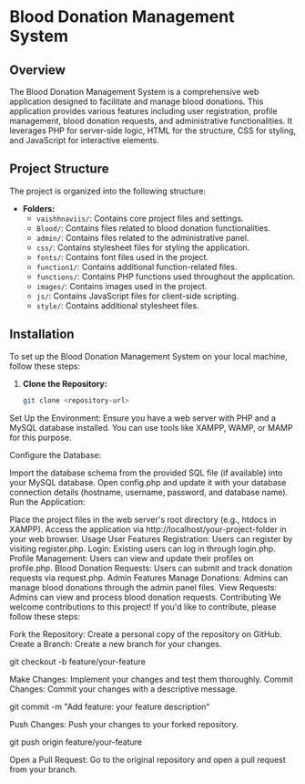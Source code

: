 # Blood Donation Management System

## Overview

The Blood Donation Management System is a comprehensive web application designed to facilitate and manage blood donations. This application provides various features including user registration, profile management, blood donation requests, and administrative functionalities. It leverages PHP for server-side logic, HTML for the structure, CSS for styling, and JavaScript for interactive elements.

## Project Structure

The project is organized into the following structure:

- **Folders:**
  - `vaishhnaviis/`: Contains core project files and settings.
  - `Blood/`: Contains files related to blood donation functionalities.
  - `admin/`: Contains files related to the administrative panel.
  - `css/`: Contains stylesheet files for styling the application.
  - `fonts/`: Contains font files used in the project.
  - `function1/`: Contains additional function-related files.
  - `functions/`: Contains PHP functions used throughout the application.
  - `images/`: Contains images used in the project.
  - `js/`: Contains JavaScript files for client-side scripting.
  - `style/`: Contains additional stylesheet files.

## Installation

To set up the Blood Donation Management System on your local machine, follow these steps:

1. **Clone the Repository:**
   ```bash
   git clone <repository-url>

Set Up the Environment: Ensure you have a web server with PHP and a MySQL database installed. You can use tools like XAMPP, WAMP, or MAMP for this purpose.

Configure the Database:

Import the database schema from the provided SQL file (if available) into your MySQL database.
Open config.php and update it with your database connection details (hostname, username, password, and database name).
Run the Application:

Place the project files in the web server's root directory (e.g., htdocs in XAMPP).
Access the application via http://localhost/your-project-folder in your web browser.
Usage
User Features
Registration: Users can register by visiting register.php.
Login: Existing users can log in through login.php.
Profile Management: Users can view and update their profiles on profile.php.
Blood Donation Requests: Users can submit and track donation requests via request.php.
Admin Features
Manage Donations: Admins can manage blood donations through the admin panel files.
View Requests: Admins can view and process blood donation requests.
Contributing
We welcome contributions to this project! If you'd like to contribute, please follow these steps:

Fork the Repository: Create a personal copy of the repository on GitHub.
Create a Branch: Create a new branch for your changes.

git checkout -b feature/your-feature

Make Changes: Implement your changes and test them thoroughly.
Commit Changes: Commit your changes with a descriptive message.

git commit -m "Add feature: your feature description"

Push Changes: Push your changes to your forked repository.

git push origin feature/your-feature

Open a Pull Request: Go to the original repository and open a pull request from your branch.
